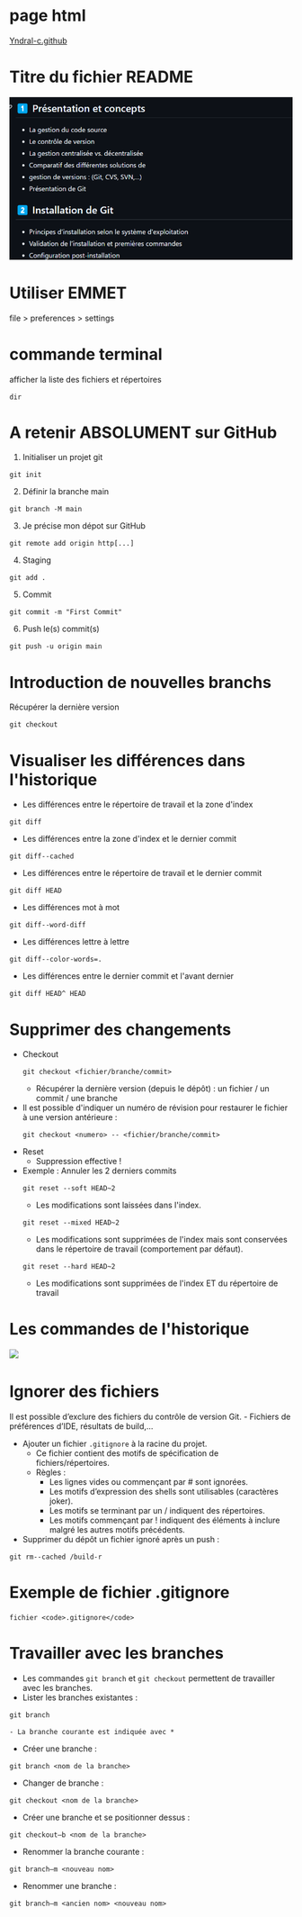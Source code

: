 # page html

[Yndral-c.github](https://yndral-c.github.io/formation-git/)

# Titre du fichier README

![alt text](image.png)

# Utiliser EMMET

file > preferences > settings

# commande terminal

afficher la liste des fichiers et répertoires

```
dir
```


# A retenir ABSOLUMENT sur GitHub

1) Initialiser un projet git
```
git init
```

2) Définir la branche main
```
git branch -M main
```

3) Je précise mon dépot sur GitHub
```
git remote add origin http[...] 
```

4) Staging
```
git add .
```

5) Commit
```
git commit -m "First Commit"
```

6) Push le(s) commit(s)
```
git push -u origin main
```

# Introduction de nouvelles branchs

Récupérer la dernière version
```
git checkout
```

# Visualiser les différences dans l'historique

- Les différences entre le répertoire de travail et la zone d'index
```
git diff
```
- Les différences entre la zone d'index et le dernier commit
```
git diff--cached
```
- Les différences entre le répertoire de travail et le dernier commit
```
git diff HEAD
```
- Les différences mot à mot
```
git diff--word-diff
```
- Les différences lettre à lettre
```
git diff--color-words=.
```
- Les différences entre le dernier commit et l'avant dernier
```
git diff HEAD^ HEAD
```

# Supprimer des changements
- Checkout
    ```
    git checkout <fichier/branche/commit>
    ```
    - Récupérer la dernière version (depuis le dépôt) : un fichier / un commit / une branche
- Il est possible d'indiquer un numéro de révision pour restaurer le fichier à une 
version antérieure : 
    ```
    git checkout <numero> -- <fichier/branche/commit>
    ```
- Reset
    - Suppression effective !
- Exemple : Annuler les 2 derniers commits
    ```
    git reset --soft HEAD~2
    ```
    - Les modifications sont laissées dans l'index.
    ```
    git reset --mixed HEAD~2
    ```
    - Les modifications sont supprimées de l'index mais sont conservées dans le répertoire de 
travail (comportement par défaut).
    ```
    git reset --hard HEAD~2
    ```
    - Les modifications sont supprimées de l'index ET du répertoire de travail

# Les commandes de l'historique
<img src="../img/03-d2.png" width="600">

# Ignorer des fichiers

Il est possible d’exclure des fichiers du contrôle de version Git.
    - Fichiers de préférences d’IDE, résultats de build,…
- Ajouter un fichier <code>.gitignore</code> à la racine du projet.
    - Ce fichier contient des motifs de spécification de fichiers/répertoires.
    - Règles : 
        - Les lignes vides ou commençant par # sont ignorées.
        - Les motifs d’expression des shells sont utilisables (caractères joker).
        - Les motifs se terminant par un / indiquent des répertoires.
        - Les motifs commençant par ! indiquent des éléments à inclure malgré les autres 
motifs précédents.
- Supprimer du dépôt un fichier ignoré après un push : 
```
git rm--cached /build-r
```

# Exemple de fichier .gitignore
```
fichier <code>.gitignore</code>
```

# Travailler avec les branches
- Les commandes <code>git branch</code> et <code>git checkout</code> permettent de travailler avec les 
branches.
- Lister les branches existantes :
```
git branch
```
    - La branche courante est indiquée avec *
- Créer une branche :
```
git branch <nom de la branche>
```
- Changer de branche : 
```
git checkout <nom de la branche>
```
- Créer une branche et se positionner dessus : 
```
git checkout–b <nom de la branche>
```
- Renommer la branche courante : 
```
git branch–m <nouveau nom>
```
- Renommer une branche :
```
git branch–m <ancien nom> <nouveau nom>
```